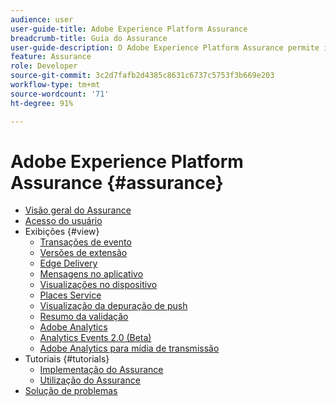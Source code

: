 ```yaml
---
audience: user
user-guide-title: Adobe Experience Platform Assurance
breadcrumb-title: Guia do Assurance
user-guide-description: O Adobe Experience Platform Assurance permite inspecionar, testar, simular e validar como você coleta dados ou veicula experiências em seus aplicativos móveis.
feature: Assurance
role: Developer
source-git-commit: 3c2d7fafb2d4385c8631c6737c5753f3b669e203
workflow-type: tm+mt
source-wordcount: '71'
ht-degree: 91%

---
```



# Adobe Experience Platform Assurance {#assurance}

- [Visão geral do Assurance](./home.md)
- [Acesso do usuário](./user-access.md)
- Exibições {#view}
   - [Transações de evento](./views/event-transactions.md)
   - [Versões de extensão](./views/extension-versions.md)
   - [Edge Delivery](./views/edge-delivery.md)
   - [Mensagens no aplicativo](./views/in-app-messaging.md)
   - [Visualizações no dispositivo](./views/on-device-views.md)
   - [Places Service](./views/places-service.md)
   - [Visualização da depuração de push](./views/push-debug-view.md)
   - [Resumo da validação](./views/validation-summary.md)
   - [Adobe Analytics](./views/adobe-analytics.md)
   - [Analytics Events 2.0 (Beta)](./views/adobe-analytics-edge.md)
   - [Adobe Analytics para mídia de transmissão](./views/adobe-analytics-streaming-media.md)
- Tutoriais {#tutorials}
   - [Implementação do Assurance](./tutorials/implement-assurance.md)
   - [Utilização do Assurance](./tutorials/using-assurance.md)
- [Solução de problemas](./troubleshooting.md)
